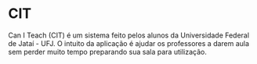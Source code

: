 # CIT
Can I Teach (CIT) é um sistema feito pelos alunos da Universidade Federal de Jataí - UFJ. O intuito da aplicação é ajudar os professores a darem aula sem perder muito tempo preparando sua sala para utilização.

